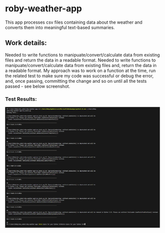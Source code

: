 # roby-weather-app
This app processes csv files containing data about the weather and converts them into meaningful text-based summaries.

## Work details:
Needed to write functions to manipuate/convert/calculate data from existing files and return the data in a readable format.
Needed to write functions to manipuate/convert/calculate data from existing files and, return the data in a readable format.
My approach was to work on a function at the time, run the related test to make sure my code was successful or debug the error, and, once passing, committing the change and so on until all the tests passed - see below screenshot.

### Test Results:
![Test Results](screenshot/weather-app_testsPassingResults.PNG)